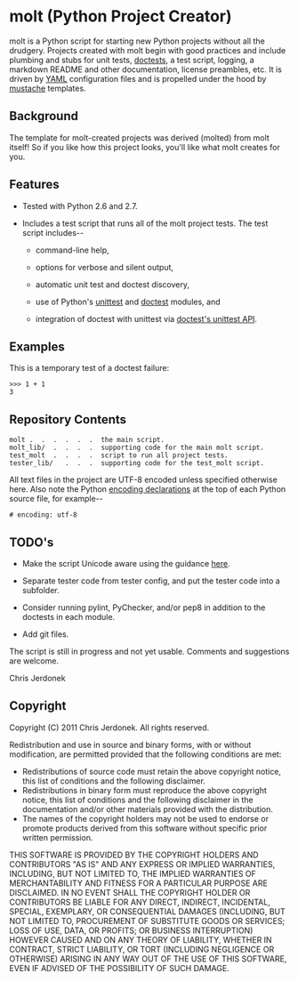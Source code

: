 molt (Python Project Creator)
=============================

molt is a Python script for starting new Python projects without all the
drudgery.  Projects created with molt begin with good practices and include
plumbing and stubs for unit tests, [doctests](http://docs.python.org/library/doctest.html),
a test script, logging, a markdown README and other documentation, license
preambles, etc.
It is driven by [YAML](http://www.yaml.org/) configuration files and is
propelled under the hood by [mustache](http://mustache.github.com/) templates.


Background
----------

The template for molt-created projects was derived (molted) from molt itself!
So if you like how this project looks, you'll like what molt creates for you.


Features
--------

* Tested with Python 2.6 and 2.7.

* Includes a test script that runs all of the molt project tests.
  The test script includes--
  
  * command-line help,
  
  * options for verbose and silent output,

  * automatic unit test and doctest discovery,

  * use of Python's [unittest](http://docs.python.org/library/unittest.html)
    and [doctest](http://docs.python.org/library/doctest.html) modules, and

  * integration of doctest with unittest via
    [doctest's unittest API](http://docs.python.org/library/doctest.html#unittest-api).


Examples
--------

This is a temporary test of a doctest failure:

    >>> 1 + 1
    3


Repository Contents
-------------------

    molt .  .  .  .  .  .  the main script.
    molt_lib/  .  .  .  .  supporting code for the main molt script.
    test_molt  .  .  .  .  script to run all project tests.
    tester_lib/   .  .  .  supporting code for the test_molt script.

All text files in the project are UTF-8 encoded unless specified otherwise
here.  Also note the Python [encoding declarations](http://www.python.org/dev/peps/pep-0263/)
at the top of each Python source file, for example--

    # encoding: utf-8


TODO's
------

  * Make the script Unicode aware using the guidance [here](http://docs.python.org/howto/unicode.html).

  * Separate tester code from tester config, and put the tester code into
    a subfolder.

  * Consider running pylint, PyChecker, and/or pep8 in addition to the
    doctests in each module.

  * Add git files.


The script is still in progress and not yet usable.  Comments and
suggestions are welcome.

Chris Jerdonek


Copyright
---------

Copyright (C) 2011 Chris Jerdonek. All rights reserved.

Redistribution and use in source and binary forms, with or without
modification, are permitted provided that the following conditions are met:

* Redistributions of source code must retain the above copyright notice,
  this list of conditions and the following disclaimer.
* Redistributions in binary form must reproduce the above copyright notice,
  this list of conditions and the following disclaimer in the documentation
  and/or other materials provided with the distribution.
* The names of the copyright holders may not be used to endorse or promote
  products derived from this software without specific prior written
  permission.

THIS SOFTWARE IS PROVIDED BY THE COPYRIGHT HOLDERS AND CONTRIBUTORS "AS IS"
AND ANY EXPRESS OR IMPLIED WARRANTIES, INCLUDING, BUT NOT LIMITED TO, THE
IMPLIED WARRANTIES OF MERCHANTABILITY AND FITNESS FOR A PARTICULAR PURPOSE
ARE DISCLAIMED. IN NO EVENT SHALL THE COPYRIGHT HOLDER OR CONTRIBUTORS BE
LIABLE FOR ANY DIRECT, INDIRECT, INCIDENTAL, SPECIAL, EXEMPLARY, OR
CONSEQUENTIAL DAMAGES (INCLUDING, BUT NOT LIMITED TO, PROCUREMENT OF
SUBSTITUTE GOODS OR SERVICES; LOSS OF USE, DATA, OR PROFITS; OR BUSINESS
INTERRUPTION) HOWEVER CAUSED AND ON ANY THEORY OF LIABILITY, WHETHER IN
CONTRACT, STRICT LIABILITY, OR TORT (INCLUDING NEGLIGENCE OR OTHERWISE)
ARISING IN ANY WAY OUT OF THE USE OF THIS SOFTWARE, EVEN IF ADVISED OF THE
POSSIBILITY OF SUCH DAMAGE.
